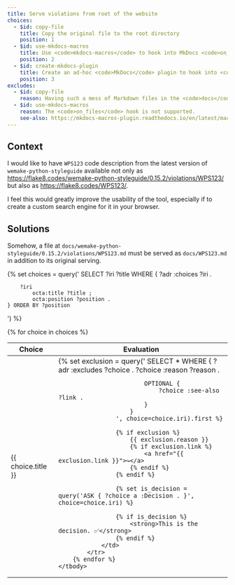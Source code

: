 ```yaml
---
title: Serve violations from root of the website
choices:
  - $id: copy-file
    title: Copy the original file to the root directory
    position: 1
  - $id: use-mkdocs-macros
    title: Use <code>mkdocs-macros</code> to hook into MkDocs <code>on_files</code> event
    position: 2
  - $id: create-mkdocs-plugin
    title: Create an ad-hoc <code>MkDocs</code> plugin to hook into <code>on_files</code> event
    position: 3
excludes:
  - $id: copy-file
    reason: Having such a mess of Markdown files in the <code>docs</code> directory would not be a good idea. A lot of duplication, wasted disk space, and ugly diffs. Does not fit any kind of aesthetic standard.
  - $id: use-mkdocs-macros
    reason: The <code>on_files</code> hook is not supported.
    see-also: https://mkdocs-macros-plugin.readthedocs.io/en/latest/macros/#list-of-hook-functions-within-a-module
---
```


## Context

I would like to have `WPS123` code description from the latest version of `wemake-python-styleguide` available not only as https://flake8.codes/wemake-python-styleguide/0.15.2/violations/WPS123/ but also as https://flake8.codes/WPS123/.

I feel this would greatly improve the usability of the tool, especially if to create a custom search engine for it in your browser.

## Solutions

Somehow, a file at `docs/wemake-python-styleguide/0.15.2/violations/WPS123.md` must be served as `docs/WPS123.md` in addition to its original serving.

{% set choices = query('
    SELECT ?iri ?title WHERE {
        ?adr :choices ?iri .
        
        ?iri
            octa:title ?title ;
            octa:position ?position .
    } ORDER BY ?position
') %}

<table>
    <thead>
        <tr>
            <th>Choice</th>
            <th>Evaluation</th>
    </thead>
    <tbody>
        {% for choice in choices %}
            <tr>
                <td>{{ choice.title }}</td>
                <td>
                    {% set exclusion = query('
                        SELECT * WHERE {
                            ?adr :excludes ?choice .
                            ?choice :reason ?reason .
                            
                            OPTIONAL {
                                ?choice :see-also ?link .
                            }
                        }
                    ', choice=choice.iri).first %}

                    {% if exclusion %}
                        {{ exclusion.reason }}
                        {% if exclusion.link %}
                            <a href="{{ exclusion.link }}">↪</a>
                        {% endif %}
                    {% endif %}

                    {% set is_decision = query('ASK { ?choice a :Decision . }', choice=choice.iri) %}

                    {% if is_decision %}
                        <strong>This is the decision. ✅</strong>
                    {% endif %}
                </td>
            </tr>
        {% endfor %}
    </tbody>
</table>
